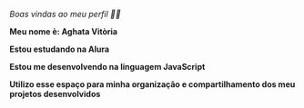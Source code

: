 _Boas vindas ao meu perfil 💙💙_

**Meu nome è: Aghata Vitòria** 

**Estou estudando na Alura**

**Estou me desenvolvendo na linguagem JavaScript**

**Utilizo esse espaço para minha organização e compartilhamento dos meu projetos desenvolvidos**
